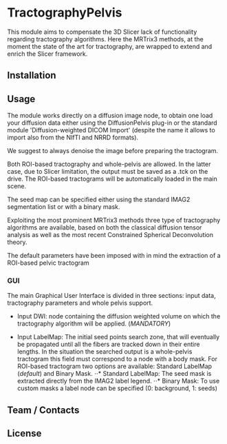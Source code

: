 # TractographyPelvis
This module aims to compensate the 3D Slicer lack of functionality regarding tractography algorithms. Here the MRTrix3
methods, at the moment the state of the art for tractography, are wrapped to extend and enrich the Slicer framework.


## Installation

## Usage

The module works directly on a diffusion image node, to obtain one load your diffusion data either using the DiffusionPelvis plug-in or the standard
module 'Diffusion-weighted DICOM Import' (despite the name it allows to import also from the NIfTI and NRRD formats).

We suggest to always denoise the image before preparing the tractogram.

Both ROI-based tractography and whole-pelvis are allowed. In the latter case, due to Slicer limitation, the output must be
saved as a .tck on the drive. The ROI-based tractograms will be automatically loaded in the main scene.

The seed map can be specified either using the standard IMAG2 segmentation list or with a binary mask.

Exploiting the most prominent MRTrix3 methods three type of tractography algorithms are available, based on both the
classical diffusion tensor analysis as well as the most recent Constrained Spherical Deconvolution theory.

The default parameters have been imposed with in mind the extraction of a ROI-based pelvic tractogram

### GUI

The main Graphical User Interface is divided in three sections: input data, tractography parameters and whole
pelvis support.

* Input DWI: node containing the diffusion weighted volume on which the tractography algorithm will be applied. (*MANDATORY*)

* Input LabelMap: The initial seed points search zone, that will eventually be propagated until all the 
fibers are tracked down in their entire lengths. In the situation the searched output is a whole-pelvis tractogram 
this field must correspond to a node with a body mask. For ROI-based tractogram two options are available: Standard LabelMap
(*default*) and Binary Mask.
⋅⋅* Standard LabelMap: The seed mask is extracted directly from the IMAG2 label legend.
⋅⋅* Binary Mask: To use custom masks a label node can be specified (0: background, 1: seeds)

## Team / Contacts

## License



